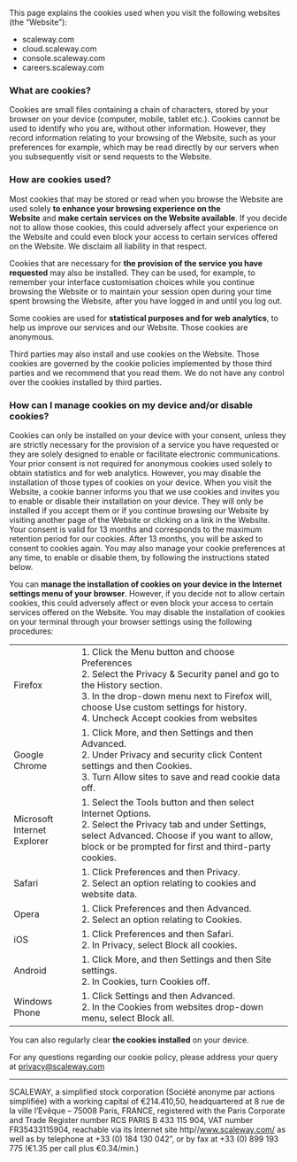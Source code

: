 This page explains the cookies used when you visit the following websites (the “Website”):

*   scaleway.com
*   cloud.scaleway.com
*   console.scaleway.com
*   careers.scaleway.com

### What are cookies?

Cookies are small files containing a chain of characters, stored by your browser on your device (computer, mobile, tablet etc.). Cookies cannot be used to identify who you are, without other information. However, they record information relating to your browsing of the Website, such as your preferences for example, which may be read directly by our servers when you subsequently visit or send requests to the Website.

### How are cookies used?

Most cookies that may be stored or read when you browse the Website are used solely **to enhance your browsing experience on the Website** and **make certain services on the Website available**. If you decide not to allow those cookies, this could adversely affect your experience on the Website and could even block your access to certain services offered on the Website. We disclaim all liability in that respect.

Cookies that are necessary for **the provision of the service you have requested** may also be installed. They can be used, for example, to remember your interface customisation choices while you continue browsing the Website or to maintain your session open during your time spent browsing the Website, after you have logged in and until you log out.

Some cookies are used for **statistical purposes and for web analytics**, to help us improve our services and our Website. Those cookies are anonymous.

Third parties may also install and use cookies on the Website. Those cookies are governed by the cookie policies implemented by those third parties and we recommend that you read them. We do not have any control over the cookies installed by third parties.

### How can I manage cookies on my device and/or disable cookies?

Cookies can only be installed on your device with your consent, unless they are strictly necessary for the provision of a service you have requested or they are solely designed to enable or facilitate electronic communications. Your prior consent is not required for anonymous cookies used solely to obtain statistics and for web analytics. However, you may disable the installation of those types of cookies on your device. When you visit the Website, a cookie banner informs you that we use cookies and invites you to enable or disable their installation on your device. They will only be installed if you accept them or if you continue browsing our Website by visiting another page of the Website or clicking on a link in the Website. Your consent is valid for 13 months and corresponds to the maximum retention period for our cookies. After 13 months, you will be asked to consent to cookies again. You may also manage your cookie preferences at any time, to enable or disable them, by following the instructions stated below.

You can **manage the installation of cookies on your device in the Internet settings menu of your browser**. However, if you decide not to allow certain cookies, this could adversely affect or even block your access to certain services offered on the Website. You may disable the installation of cookies on your terminal through your browser settings using the following procedures:

|     |     |
| --- | --- |
| Firefox | 1.  Click the Menu button and choose Preferences<br>2.  Select the Privacy & Security panel and go to the History section.<br>3.  In the drop-down menu next to Firefox will, choose Use custom settings for history.<br>4.  Uncheck Accept cookies from websites |
| Google Chrome | 1.  Click More, and then Settings and then Advanced.<br>2.  Under Privacy and security click Content settings and then Cookies.<br>3.  Turn Allow sites to save and read cookie data off. |
| Microsoft Internet Explorer | 1.  Select the Tools button and then select Internet Options.<br>2.  Select the Privacy tab and under Settings, select Advanced. Choose if you want to allow, block or be prompted for first and third-party cookies. |
| Safari | 1.  Click Preferences and then Privacy.<br>2.  Select an option relating to cookies and website data. |
| Opera | 1.  Click Preferences and then Advanced.<br>2.  Select an option relating to Cookies. |
| iOS | 1.  Click Preferences and then Safari.<br>2.  In Privacy, select Block all cookies. |
| Android | 1.  Click More, and then Settings and then Site settings.<br>2.  In Cookies, turn Cookies off. |
| Windows Phone | 1.  Click Settings and then Advanced.<br>2.  In the Cookies from websites drop-down menu, select Block all. |

You can also regularly clear **the cookies installed** on your device.

For any questions regarding our cookie policy, please address your query at [privacy@scaleway.com](mailto:privacy@scaleway.com "Suivre le lien")

* * *

SCALEWAY, a simplified stock corporation (Société anonyme par actions simplifiée) with a working capital of €214.410,50, headquartered at 8 rue de la ville l’Evêque – 75008 Paris, FRANCE, registered with the Paris Corporate and Trade Register number RCS PARIS B 433 115 904, VAT number FR35433115904, reachable via its Internet site http//www.scaleway.com/ as well as by telephone at +33 (0) 184 130 042”, or by fax at +33 (0) 899 193 775 (€1.35 per call plus €0.34/min.)